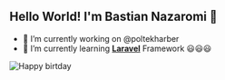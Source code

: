## Hello World! I'm Bastian Nazaromi 👋

<!--
**bastiannazaromi/bastiannazaromi** is a ✨ _special_ ✨ repository because its `README.md` (this file) appears on your GitHub profile.

Here are some ideas to get you started:

- 🔭 I’m currently working on ...
- 🌱 I’m currently learning ...
- 👯 I’m looking to collaborate on ...
- 🤔 I’m looking for help with ...
- 💬 Ask me about ...
- 📫 How to reach me: ...
- 😄 Pronouns: ...
- ⚡ Fun fact: ...
-->

-   🔭 I’m currently working on @poltekharber
-   🌱 I’m currently learning [**Laravel**](https://laravel.com) Framework
    😃😃😃

![Happy birtday](https://media4.giphy.com/media/v1.Y2lkPTc5MGI3NjExa28ybWtnYXFkN21wMHQyYnRxa2Qwb3c3anA3OXdpd2ZlczJpZW4zayZlcD12MV9pbnRlcm5hbF9naWZfYnlfaWQmY3Q9Zw/FnsyaPjzV7ZdNLB9sx/giphy.gif)
